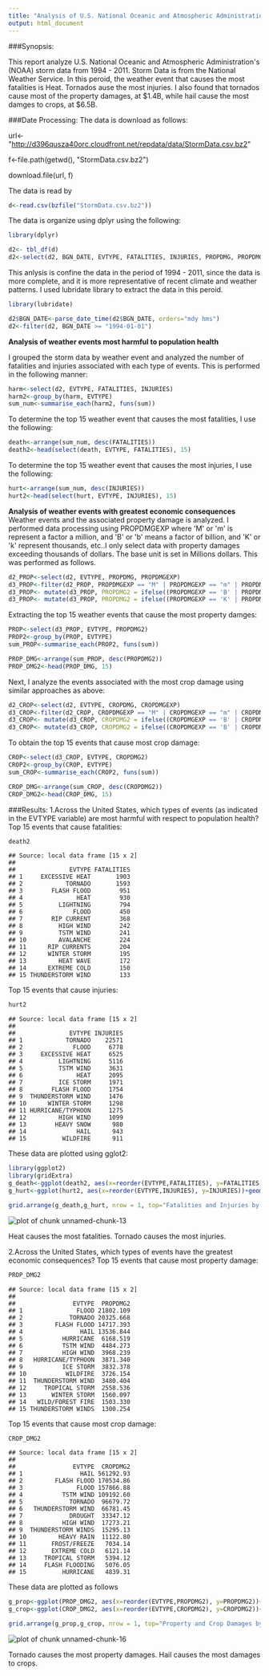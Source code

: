 ```yaml
---
title: "Analysis of U.S. National Oceanic and Atmospheric Administration's (NOAA) storm data"
output: html_document
---
```


###Synopsis: 

This report analyze U.S. National Oceanic and Atmospheric Administration's (NOAA) storm data from 1994 - 2011. Storm Data is from the National Weather Service. In this peroid, the weather event that causes the most fatalities is Heat. Tornados ause the most injuries. I also found that tornados cause most of the property damages, at $1.4B, while hail cause the most damges to crops, at $6.5B. 


###Date Processing:
The data is download as follows:

url<-"http://d396qusza40orc.cloudfront.net/repdata/data/StormData.csv.bz2"

f<-file.path(getwd(), "StormData.csv.bz2")

download.file(url, f)




The data is read by

```r
d<-read.csv(bzfile("StormData.csv.bz2"))
```
The data is organize using dplyr using the following:

```r
library(dplyr) 	

d2<- tbl_df(d)
d2<-select(d2, BGN_DATE, EVTYPE, FATALITIES, INJURIES, PROPDMG, PROPDMGEXP, CROPDMG, CROPDMGEXP)
```
This anlysis is confine the data in the period of 1994 - 2011, since the data is more complete, and it is more representative of recent climate and weather patterns. I used lubridate library to extract the data in this peroid.


```r
library(lubridate)

d2$BGN_DATE<-parse_date_time(d2$BGN_DATE, orders="mdy hms")
d2<-filter(d2, BGN_DATE >= "1994-01-01")
```
**Analysis of weather events most harmful to population health**

I grouped the storm data by weather event and analyzed the number of fatalities and injuries associated with each type of events. This is performed in the following manner:


```r
harm<-select(d2, EVTYPE, FATALITIES, INJURIES)
harm2<-group_by(harm, EVTYPE)
sum_num<-summarise_each(harm2, funs(sum)) 
```
To determine the top 15 weather event that causes the most fatalities, I use the following:

```r
death<-arrange(sum_num, desc(FATALITIES))
death2<-head(select(death, EVTYPE, FATALITIES), 15)
```
To determine the top 15 weather event that causes the most injuries, I use the following:

```r
hurt<-arrange(sum_num, desc(INJURIES))
hurt2<-head(select(hurt, EVTYPE, INJURIES), 15)
```

**Analysis of weather events with greatest economic consequences**
Weather events and the associated property damage is analyzed. I performed data processing using PROPDMGEXP where 'M' or 'm' is represent a factor a million, and 'B' or 'b' means a factor of billion, and 'K' or 'k' represent thousands, etc..I only select data with property damages exceeding thousands of dollars. The base unit is set in Millions dollars. This was performed as follows.

```r
d2_PROP<-select(d2, EVTYPE, PROPDMG, PROPDMGEXP)
d3_PROP<-filter(d2_PROP, PROPDMGEXP == "M" | PROPDMGEXP == "m" | PROPDMGEXP == "B" | PROPDMGEXP == "b" | PROPDMGEXP == "K" | PROPDMGEXP == "k" )
d3_PROP<- mutate(d3_PROP, PROPDMG2 = ifelse((PROPDMGEXP == 'B' | PROPDMGEXP=='b'), PROPDMG*1000, ifelse((PROPDMGEXP == 'K' | PROPDMGEXP=='k'), PROPDMG/1000, PROPDMG)))
d3_PROP<- mutate(d3_PROP, PROPDMG2 = ifelse((PROPDMGEXP == 'K' | PROPDMGEXP=='k'), PROPDMG/1000, PROPDMG))
```
Extracting the top 15 weather events that cause the most property damges:


```r
PROP<-select(d3_PROP, EVTYPE, PROPDMG2)
PROP2<-group_by(PROP, EVTYPE)
sum_PROP<-summarise_each(PROP2, funs(sum)) 

PROP_DMG<-arrange(sum_PROP, desc(PROPDMG2))
PROP_DMG2<-head(PROP_DMG, 15)
```
Next, I analyze the events associated with the most crop damage using similar approaches as above:

```r
d2_CROP<-select(d2, EVTYPE, CROPDMG, CROPDMGEXP)
d3_CROP<-filter(d2_CROP, CROPDMGEXP == "M" | CROPDMGEXP == "m" | CROPDMGEXP == "B" | CROPDMGEXP == "b" | CROPDMGEXP == "K" | CROPDMGEXP == "k")
d3_CROP<- mutate(d3_CROP, CROPDMG2 = ifelse((CROPDMGEXP == 'B' | CROPDMGEXP=='b'), CROPDMG*1000, CROPDMG))
d3_CROP<- mutate(d3_CROP, CROPDMG2 = ifelse((CROPDMGEXP == 'B' | CROPDMGEXP=='b'), CROPDMG/1000, CROPDMG))
```

To obtain the top 15 events that cause most crop damage:

```r
CROP<-select(d3_CROP, EVTYPE, CROPDMG2)
CROP2<-group_by(CROP, EVTYPE)
sum_CROP<-summarise_each(CROP2, funs(sum)) 

CROP_DMG<-arrange(sum_CROP, desc(CROPDMG2))
CROP_DMG2<-head(CROP_DMG, 15)
```

###Results:
1.Across the United States, which types of events (as indicated in the EVTYPE variable) are most harmful with respect to population health?
Top 15 events that cause fatalities:

```r
death2
```

```
## Source: local data frame [15 x 2]
## 
##               EVTYPE FATALITIES
## 1     EXCESSIVE HEAT       1903
## 2            TORNADO       1593
## 3        FLASH FLOOD        951
## 4               HEAT        930
## 5          LIGHTNING        794
## 6              FLOOD        450
## 7        RIP CURRENT        368
## 8          HIGH WIND        242
## 9          TSTM WIND        241
## 10         AVALANCHE        224
## 11      RIP CURRENTS        204
## 12      WINTER STORM        195
## 13         HEAT WAVE        172
## 14      EXTREME COLD        150
## 15 THUNDERSTORM WIND        133
```
Top 15 events that cause injuries:

```r
hurt2
```

```
## Source: local data frame [15 x 2]
## 
##               EVTYPE INJURIES
## 1            TORNADO    22571
## 2              FLOOD     6778
## 3     EXCESSIVE HEAT     6525
## 4          LIGHTNING     5116
## 5          TSTM WIND     3631
## 6               HEAT     2095
## 7          ICE STORM     1971
## 8        FLASH FLOOD     1754
## 9  THUNDERSTORM WIND     1476
## 10      WINTER STORM     1298
## 11 HURRICANE/TYPHOON     1275
## 12         HIGH WIND     1099
## 13        HEAVY SNOW      980
## 14              HAIL      943
## 15          WILDFIRE      911
```

These data are plotted using gglot2:

```r
library(ggplot2)
library(gridExtra)
g_death<-ggplot(death2, aes(x=reorder(EVTYPE,FATALITIES), y=FATALITIES))+geom_bar(stat='identity')+coord_flip()+xlab("Weather Event")+ylab("Fatalities")
g_hurt<-ggplot(hurt2, aes(x=reorder(EVTYPE,INJURIES), y=INJURIES))+geom_bar(stat='identity')+coord_flip()+xlab("Weather Event")+ylab("Injuries")

grid.arrange(g_death,g_hurt, nrow = 1, top="Fatalities and Injuries by Weather events\n (1994-2011)")
```

![plot of chunk unnamed-chunk-13](figure/unnamed-chunk-13-1.png) 

Heat causes the most fatalities. Tornado causes the most injuries.

2.Across the United States, which types of events have the greatest economic consequences?
Top 15 events that cause most property damage:


```r
PROP_DMG2
```

```
## Source: local data frame [15 x 2]
## 
##                EVTYPE  PROPDMG2
## 1               FLOOD 21802.109
## 2             TORNADO 20325.668
## 3         FLASH FLOOD 14717.393
## 4                HAIL 13536.844
## 5           HURRICANE  6168.519
## 6           TSTM WIND  4484.273
## 7           HIGH WIND  3968.239
## 8   HURRICANE/TYPHOON  3871.340
## 9           ICE STORM  3832.378
## 10           WILDFIRE  3726.154
## 11  THUNDERSTORM WIND  3480.404
## 12     TROPICAL STORM  2558.536
## 13       WINTER STORM  1560.097
## 14   WILD/FOREST FIRE  1503.330
## 15 THUNDERSTORM WINDS  1300.254
```
Top 15 events that cause most crop damage:

```r
CROP_DMG2
```

```
## Source: local data frame [15 x 2]
## 
##                EVTYPE  CROPDMG2
## 1                HAIL 561292.93
## 2         FLASH FLOOD 170534.86
## 3               FLOOD 157866.88
## 4           TSTM WIND 109192.60
## 5             TORNADO  96679.72
## 6   THUNDERSTORM WIND  66781.45
## 7             DROUGHT  33347.12
## 8           HIGH WIND  17273.21
## 9  THUNDERSTORM WINDS  15295.13
## 10         HEAVY RAIN  11122.80
## 11       FROST/FREEZE   7034.14
## 12       EXTREME COLD   6121.14
## 13     TROPICAL STORM   5394.12
## 14     FLASH FLOODING   5076.05
## 15          HURRICANE   4839.31
```
These data are plotted as follows

```r
g_prop<-ggplot(PROP_DMG2, aes(x=reorder(EVTYPE,PROPDMG2), y=PROPDMG2))+geom_bar(stat='identity')+coord_flip()+xlab("Weather Event")+ylab("Property Damages \n (Mil USD)")
g_crop<-ggplot(CROP_DMG2, aes(x=reorder(EVTYPE,CROPDMG2), y=CROPDMG2))+geom_bar(stat='identity')+coord_flip()+xlab("Weather Event")+ylab("Crop Damages \n (Mil USD)")

grid.arrange(g_prop,g_crop, nrow = 1, top="Property and Crop Damages by Weather events \n (1994-2011)")
```

![plot of chunk unnamed-chunk-16](figure/unnamed-chunk-16-1.png) 

Tornado causes the most property damages. Hail causes the most damages to crops.

